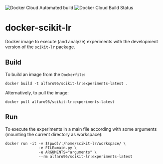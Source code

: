 ![Docker Cloud Automated build](https://img.shields.io/docker/cloud/automated/alfaro96/scikit-lr.svg)
![Docker Cloud Build Status](https://img.shields.io/docker/cloud/build/alfaro96/scikit-lr.svg)

# docker-scikit-lr

Docker image to execute (and analyze) experiments with the development version of the `scikit-lr` package.

## Build

To build an image from the `Dockerfile`:

```
docker build -t alfaro96/scikit-lr:experiments-latest .
```

Alternatively, to pull the image:

```
docker pull alfaro96/scikit-lr:experiments-latest
```

## Run

To execute the experiments in a main file according with some arguments (mounting the current directory as workspace):

```
docker run -it -v $(pwd)/:/home/scikit-lr/workspace/ \
               -e FILE=main.py \
               -e ARGUMENTS="arguments" \
               --rm alfaro96/scikit-lr:experiments-latest
```


